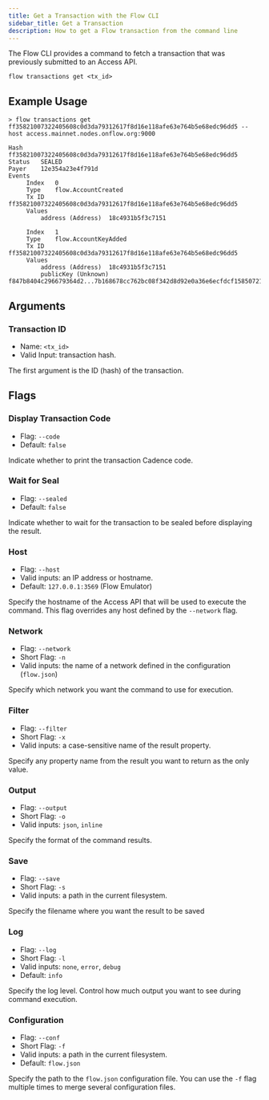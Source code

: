 ```yaml
---
title: Get a Transaction with the Flow CLI
sidebar_title: Get a Transaction
description: How to get a Flow transaction from the command line
---
```


The Flow CLI provides a command to fetch a transaction
that was previously submitted to an Access API.

`flow transactions get <tx_id>`

## Example Usage

```shell
> flow transactions get ff35821007322405608c0d3da79312617f8d16e118afe63e764b5e68edc96dd5 --host access.mainnet.nodes.onflow.org:9000

Hash	 ff35821007322405608c0d3da79312617f8d16e118afe63e764b5e68edc96dd5
Status	 SEALED
Payer	 12e354a23e4f791d
Events	 
	 Index	 0
	 Type	 flow.AccountCreated
	 Tx ID	 ff35821007322405608c0d3da79312617f8d16e118afe63e764b5e68edc96dd5
	 Values
		 address (Address)	18c4931b5f3c7151

	 Index	 1
	 Type	 flow.AccountKeyAdded
	 Tx ID	 ff35821007322405608c0d3da79312617f8d16e118afe63e764b5e68edc96dd5
	 Values
		 address (Address)	18c4931b5f3c7151
		 publicKey (Unknown)	f847b8404c296679364d2...7b168678cc762bc08f342d8d92e0a36e6ecfdcf15850721821823e8
```

## Arguments

### Transaction ID

- Name: `<tx_id>`
- Valid Input: transaction hash.

The first argument is the ID (hash) of the transaction.

## Flags
    
### Display Transaction Code

- Flag: `--code`
- Default: `false`

Indicate whether to print the transaction Cadence code.

### Wait for Seal

- Flag: `--sealed`
- Default: `false`

Indicate whether to wait for the transaction to be sealed
before displaying the result.

### Host

- Flag: `--host`
- Valid inputs: an IP address or hostname.
- Default: `127.0.0.1:3569` (Flow Emulator)

Specify the hostname of the Access API that will be
used to execute the command. This flag overrides
any host defined by the `--network` flag.

### Network

- Flag: `--network`
- Short Flag: `-n`
- Valid inputs: the name of a network defined in the configuration (`flow.json`)

Specify which network you want the command to use for execution.

### Filter

- Flag: `--filter`
- Short Flag: `-x`
- Valid inputs: a case-sensitive name of the result property.

Specify any property name from the result you want to return as the only value.

### Output

- Flag: `--output`
- Short Flag: `-o`
- Valid inputs: `json`, `inline`

Specify the format of the command results.

### Save

- Flag: `--save`
- Short Flag: `-s`
- Valid inputs: a path in the current filesystem.

Specify the filename where you want the result to be saved

### Log

- Flag: `--log`
- Short Flag: `-l`
- Valid inputs: `none`, `error`, `debug`
- Default: `info`

Specify the log level. Control how much output you want to see during command execution.

### Configuration

- Flag: `--conf`
- Short Flag: `-f`
- Valid inputs: a path in the current filesystem.
- Default: `flow.json`

Specify the path to the `flow.json` configuration file.
You can use the `-f` flag multiple times to merge
several configuration files.

